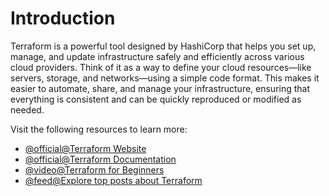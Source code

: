 # Introduction

Terraform is a powerful tool designed by HashiCorp that helps you set up, manage, and update infrastructure safely and efficiently across various cloud providers. Think of it as a way to define your cloud resources—like servers, storage, and networks—using a simple code format. This makes it easier to automate, share, and manage your infrastructure, ensuring that everything is consistent and can be quickly reproduced or modified as needed.

Visit the following resources to learn more:

- [@official@Terraform Website](https://www.terraform.io/)
- [@official@Terraform Documentation](https://developer.hashicorp.com/terraform)
- [@video@Terraform for Beginners](https://www.youtube.com/watch?v=SLB_c_ayRMo)
- [@feed@Explore top posts about Terraform](https://app.daily.dev/tags/terraform?ref=roadmapsh)
